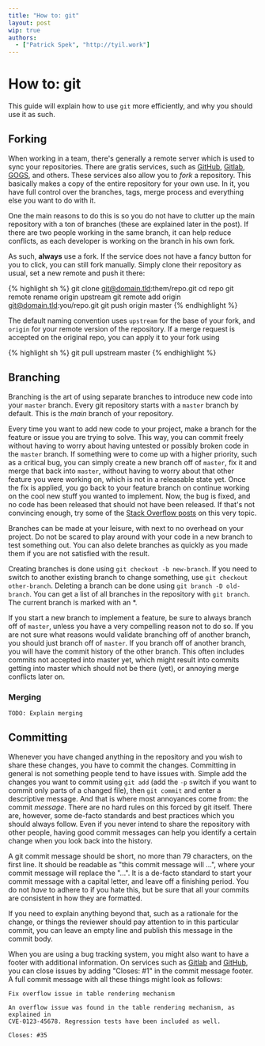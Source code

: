 ```yaml
---
title: "How to: git"
layout: post
wip: true
authors:
  - ["Patrick Spek", "http://tyil.work"]
---
```


# How to: git
This guide will explain how to use `git` more efficiently, and why you should
use it as such.

## Forking
When working in a team, there's generally a remote server which is used to sync
your repositories. There are gratis services, such as [GitHub][github],
[Gitlab][gitlab], [GOGS][gogs], and others. These services also allow you to
*fork* a repository. This basically makes a copy of the entire repository for
your own use. In it, you have full control over the branches, tags, merge
process and everything else you want to do with it.

One the main reasons to do this is so you do not have to clutter up the main
repository with a ton of branches (these are explained later in the post). If
there are two people working in the same branch, it can help reduce conflicts,
as each developer is working on the branch in his own fork.

As such, **always** use a fork. If the service does not have a fancy button for
you to click, you can still fork manually. Simply clone their repository as
usual, set a new remote and push it there:

{% highlight sh %}
git clone git@domain.tld:them/repo.git
cd repo
git remote rename origin upstream
git remote add origin git@domain.tld:you/repo.git
git push origin master
{% endhighlight %}

The default naming convention uses `upstream` for the base of your fork, and
`origin` for your remote version of the repository. If a merge request is
accepted on the original repo, you can apply it to your fork using

{% highlight sh %}
git pull upstream master
{% endhighlight %}

## Branching
Branching is the art of using separate branches to introduce new code into your
`master` branch. Every git repository starts with a `master` branch by default.
This is the *main* branch of your repository.

Every time you want to add new code to your project, make a branch for the
feature or issue you are trying to solve. This way, you can commit freely
without having to worry about having untested or possibly broken code in the
`master` branch. If something were to come up with a higher priority, such as a
critical bug, you can simply create a new branch off of `master`, fix it and
merge that back into `master`, without having to worry about that other feature
you were working on, which is not in a releasable state yet. Once the fix is
applied, you go back to your feature branch on continue working on the cool new
stuff you wanted to implement. Now, the bug is fixed, and no code has been
released that should not have been released. If that's not convincing enough,
try some of the [Stack Overflow posts][so-git-branch] on this very topic.

Branches can be made at your leisure, with next to no overhead on your project.
Do not be scared to play around with your code in a new branch to test
something out. You can also delete branches as quickly as you made them if you
are not satisfied with the result.

Creating branches is done using `git checkout -b new-branch`. If you need to
switch to another existing branch to change something, use
`git checkout other-branch`. Deleting a branch can be done using
`git branch -D old-branch`. You can get a list of all branches in the
repository with `git branch`. The current branch is marked with an \*.

If you start a new branch to implement a feature, be sure to always branch off
of `master`, unless you have a very compelling reason not to do so. If you are
not sure what reasons would validate branching off of another branch, you
should just branch off of `master`. If you branch off of another branch, you
will have the commit history of the other branch. This often includes commits
not accepted into master yet, which might result into commits getting into
master which should not be there (yet), or annoying merge conflicts later on.

### Merging
`TODO: Explain merging`

## Committing
Whenever you have changed anything in the repository and you wish to share
these changes, you have to commit the changes. Committing in general is not
something people tend to have issues with. Simple add the changes you want to
commit using `git add` (add the `-p` switch if you want to commit only parts of
a changed file), then `git commit` and enter a descriptive message. And that is
where most annoyances come from: the commit *message*. There are no hard rules
on this forced by git itself. There are, however, some de-facto standards and
best practices which you should always follow. Even if you never intend to
share the repository with other people, having good commit messages can help
you identify a certain change when you look back into the history.

A git commit message should be short, no more than 79 characters, on the first
line. It should be readable as "this commit message will ...", where your
commit message will replace the "...". It is a de-facto standard to start your
commit message with a capital letter, and leave off a finishing period. You do
not *have* to adhere to if you hate this, but be sure that all your commits are
consistent in how they are formatted.

If you need to explain anything beyond that, such as a rationale for the
change, or things the reviewer should pay attention to in this particular
commit, you can leave an empty line and publish this message in the commit
body.

When you are using a bug tracking system, you might also want to have a footer
with additional information. On services such as [Gitlab][gitlab] and
[GitHub][github], you can close issues by adding "Closes: #1" in the commit
message footer. A full commit message with all these things might look as
follows:

```
Fix overflow issue in table rendering mechanism

An overflow issue was found in the table rendering mechanism, as explained in
CVE-0123-45678. Regression tests have been included as well.

Closes: #35
```

[github]: niggers
[gitlab]: niggers
[gogs]: niggers
[so-git-branch]: https://softwareengineering.stackexchange.com/questions/335654/git-what-issues-arise-from-working-directly-on-master


